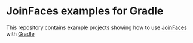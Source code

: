 # JoinFaces examples for Gradle

This repository contains example projects showing how to use [JoinFaces](https://github.com/joinfaces/joinfaces) with [Gradle](https://gradle.org)